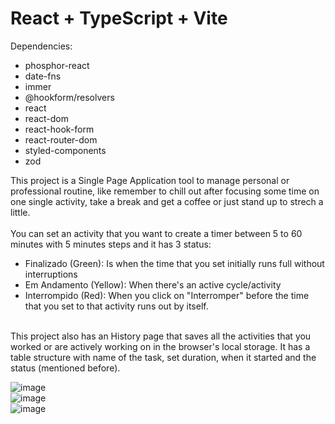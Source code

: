 # React + TypeScript + Vite

Dependencies:
- phosphor-react
- date-fns
- immer
- @hookform/resolvers
- react
- react-dom
- react-hook-form
- react-router-dom
- styled-components
- zod


This project is a Single Page Application tool to manage personal or professional routine, like remember to chill out after focusing some time on one single activity, take a break and get a coffee or just stand up to strech a little.
<br><br>
You can set an activity that you want to create a timer between 5 to 60 minutes with 5 minutes steps and it has 3 status:
<br>
- Finalizado (Green): Is when the time that you set initially runs full without interruptions
- Em Andamento (Yellow): When there's an active cycle/activity
- Interrompido (Red): When you click on "Interromper" before the time that you set to that activity runs out by itself.
<br><br>

This project also has an History page that saves all the activities that you worked or are actively working on in the browser's local storage.
It has a table structure with name of the task, set duration, when it started and the status (mentioned before).

![image](https://github.com/DiogoKasteller/Ignite-Timer/blob/08352758e522f50b5c594fe98b3b649a0ff6c7a4/src/assets/preview%201.PNG)
<br>
![image](https://github.com/DiogoKasteller/Ignite-Timer/blob/08352758e522f50b5c594fe98b3b649a0ff6c7a4/src/assets/preview%202.PNG)
<br>
![image](https://github.com/DiogoKasteller/Ignite-Timer/blob/08352758e522f50b5c594fe98b3b649a0ff6c7a4/src/assets/preview%203.PNG)
